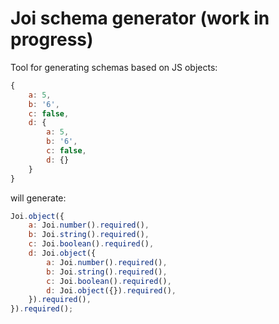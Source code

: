 # Joi schema generator (work in progress)

Tool for generating schemas based on JS objects:

```javascript
{
    a: 5,
    b: '6',
    c: false,
    d: {
        a: 5,
        b: '6',
        c: false,
        d: {}
    }
}
```

will generate:

```javascript
Joi.object({
    a: Joi.number().required(),
    b: Joi.string().required(),
    c: Joi.boolean().required(),
    d: Joi.object({
        a: Joi.number().required(),
        b: Joi.string().required(),
        c: Joi.boolean().required(),
        d: Joi.object({}).required(),
    }).required(),
}).required();
```

